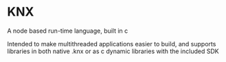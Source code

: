 # KNX
A node based run-time language, built in c

Intended to make multithreaded applications easier to build, and supports
libraries in both native .knx or as c dynamic libraries with the included SDK

